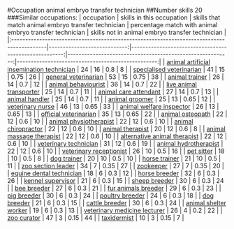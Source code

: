 #Occupation animal embryo transfer technician
##Number skills 20
###Similar occupations:
| occupation                                                                                |   skills in this occupation |   skills that match animal embryo transfer technician |   percentage match with animal embryo transfer technician |   skills not in animal embryo transfer technician |
|:------------------------------------------------------------------------------------------|----------------------------:|------------------------------------------------------:|----------------------------------------------------------:|--------------------------------------------------:|
| [animal artificial insemination technician](animal_artificial_insemination_technician.md) |                          24 |                                                    16 |                                                      0.8  |                                                 8 |
| [specialised veterinarian](specialised_veterinarian.md)                                   |                          41 |                                                    15 |                                                      0.75 |                                                26 |
| [general veterinarian](general_veterinarian.md)                                           |                          53 |                                                    15 |                                                      0.75 |                                                38 |
| [animal trainer](animal_trainer.md)                                                       |                          26 |                                                    14 |                                                      0.7  |                                                12 |
| [animal behaviourist](animal_behaviourist.md)                                             |                          36 |                                                    14 |                                                      0.7  |                                                22 |
| [live animal transporter](live_animal_transporter.md)                                     |                          25 |                                                    14 |                                                      0.7  |                                                11 |
| [animal care attendant](animal_care_attendant.md)                                         |                          27 |                                                    14 |                                                      0.7  |                                                13 |
| [animal handler](animal_handler.md)                                                       |                          25 |                                                    14 |                                                      0.7  |                                                11 |
| [animal groomer](animal_groomer.md)                                                       |                          25 |                                                    13 |                                                      0.65 |                                                12 |
| [veterinary nurse](veterinary_nurse.md)                                                   |                          46 |                                                    13 |                                                      0.65 |                                                33 |
| [animal welfare inspector](animal_welfare_inspector.md)                                   |                          26 |                                                    13 |                                                      0.65 |                                                13 |
| [official veterinarian](official_veterinarian.md)                                         |                          35 |                                                    13 |                                                      0.65 |                                                22 |
| [animal osteopath](animal_osteopath.md)                                                   |                          22 |                                                    12 |                                                      0.6  |                                                10 |
| [animal physiotherapist](animal_physiotherapist.md)                                       |                          22 |                                                    12 |                                                      0.6  |                                                10 |
| [animal chiropractor](animal_chiropractor.md)                                             |                          22 |                                                    12 |                                                      0.6  |                                                10 |
| [animal therapist](animal_therapist.md)                                                   |                          20 |                                                    12 |                                                      0.6  |                                                 8 |
| [animal massage therapist](animal_massage_therapist.md)                                   |                          22 |                                                    12 |                                                      0.6  |                                                10 |
| [alternative animal therapist](alternative_animal_therapist.md)                           |                          22 |                                                    12 |                                                      0.6  |                                                10 |
| [veterinary technician](veterinary_technician.md)                                         |                          31 |                                                    12 |                                                      0.6  |                                                19 |
| [animal hydrotherapist](animal_hydrotherapist.md)                                         |                          22 |                                                    12 |                                                      0.6  |                                                10 |
| [veterinary receptionist](veterinary_receptionist.md)                                     |                          26 |                                                    10 |                                                      0.5  |                                                16 |
| [pet sitter](pet_sitter.md)                                                               |                          18 |                                                    10 |                                                      0.5  |                                                 8 |
| [dog trainer](dog_trainer.md)                                                             |                          20 |                                                    10 |                                                      0.5  |                                                10 |
| [horse trainer](horse_trainer.md)                                                         |                          21 |                                                    10 |                                                      0.5  |                                                11 |
| [zoo section leader](zoo_section_leader.md)                                               |                          34 |                                                     7 |                                                      0.35 |                                                27 |
| [zookeeper](zookeeper.md)                                                                 |                          27 |                                                     7 |                                                      0.35 |                                                20 |
| [equine dental technician](equine_dental_technician.md)                                   |                          18 |                                                     6 |                                                      0.3  |                                                12 |
| [horse breeder](horse_breeder.md)                                                         |                          32 |                                                     6 |                                                      0.3  |                                                26 |
| [kennel supervisor](kennel_supervisor.md)                                                 |                          21 |                                                     6 |                                                      0.3  |                                                15 |
| [sheep breeder](sheep_breeder.md)                                                         |                          30 |                                                     6 |                                                      0.3  |                                                24 |
| [bee breeder](bee_breeder.md)                                                             |                          27 |                                                     6 |                                                      0.3  |                                                21 |
| [fur animals breeder](fur_animals_breeder.md)                                             |                          29 |                                                     6 |                                                      0.3  |                                                23 |
| [pig breeder](pig_breeder.md)                                                             |                          30 |                                                     6 |                                                      0.3  |                                                24 |
| [poultry breeder](poultry_breeder.md)                                                     |                          24 |                                                     6 |                                                      0.3  |                                                18 |
| [dog breeder](dog_breeder.md)                                                             |                          21 |                                                     6 |                                                      0.3  |                                                15 |
| [cattle breeder](cattle_breeder.md)                                                       |                          30 |                                                     6 |                                                      0.3  |                                                24 |
| [animal shelter worker](animal_shelter_worker.md)                                         |                          19 |                                                     6 |                                                      0.3  |                                                13 |
| [veterinary medicine lecturer](veterinary_medicine_lecturer.md)                           |                          26 |                                                     4 |                                                      0.2  |                                                22 |
| [zoo curator](zoo_curator.md)                                                             |                          47 |                                                     3 |                                                      0.15 |                                                44 |
| [taxidermist](taxidermist.md)                                                             |                          10 |                                                     3 |                                                      0.15 |                                                 7 |
